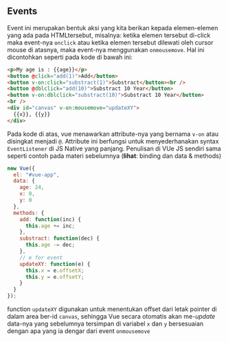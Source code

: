 ## Events

Event ini merupakan bentuk aksi yang kita berikan kepada elemen-elemen yang ada pada HTMLtersebut, misalnya: ketika elemen tersebut di-click maka event-nya `onclick` atau ketika elemen tersebut dilewati oleh cursor mouse di atasnya, maka event-nya menggunakan `onmousemove`. Hal ini dicontohkan seperti pada kode di bawah ini:

```html
<p>My age is : {{age}}</p>
<button @click="add(1)">Add</button>
<button v-on:click="substract(1)">Substract</button><br />
<button @dblclick="add(10)">Substract 10 Year</button>
<button v-on:dblclick="substract(10)">Substract 10 Year</button>
<br />
<div id="canvas" v-on:mousemove="updateXY">
  {{x}}, {{y}}
</div>
```

Pada kode di atas, vue menawarkan attribute-nya yang bernama `v-on` atau disingkat menjadi `@`. Attribute ini berfungsi untuk menyederhanakan syntax `EventListener` di JS Native yang panjang. Penulisan di VUe JS sendiri sama seperti contoh pada materi sebelumnya (**lihat**: binding dan data & methods)

```js
new Vue({
  el: "#vue-app",
  data: {
    age: 24,
    x: 0,
    y: 0
  },
  methods: {
    add: function(inc) {
      this.age += inc;
    },
    substract: function(dec) {
      this.age -= dec;
    },
    // e for event
    updateXY: function(e) {
      this.x = e.offsetX;
      this.y = e.offsetY;
    }
  }
});
```

function `updateXY` digunakan untuk menentukan offset dari letak pointer di dalam area ber-id `canvas`, sehingga Vue secara otomatis akan me-_update_ data-nya yang sebelumnya tersimpan di variabel `x` dan `y` bersesuaian dengan apa yang ia dengar dari event `onmousemove`
